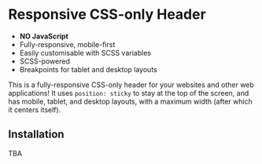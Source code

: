 # Responsive CSS-only Header

* **NO JavaScript**
* Fully-responsive, mobile-first
* Easily customisable with SCSS variables
* SCSS-powered
* Breakpoints for tablet and desktop layouts

This is a fully-responsive CSS-only header for your websites and other web applications! It uses `position: sticky` to stay at the top of the screen, and has mobile, tablet, and desktop layouts, with a maximum width (after which it centers itself).

## Installation

TBA